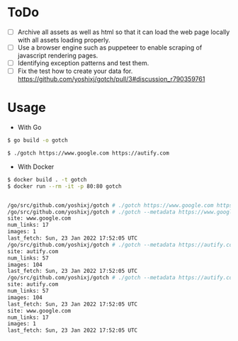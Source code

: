 # ToDo
- [ ] Archive all assets as well as html so that it can load the web page locally with all assets loading properly.
- [ ] Use a browser engine such as puppeteer to enable scraping of javascript rendering pages.
- [ ] Identifying exception patterns and test them.
- [ ] Fix the test how to create your data for. https://github.com/yoshixj/gotch/pull/3#discussion_r790359761

# Usage

- With Go
```bash
$ go build -o gotch

$ ./gotch https://www.google.com https://autify.com
```

- With Docker
```bash
$ docker build . -t gotch
$ docker run --rm -it -p 80:80 gotch


/go/src/github.com/yoshixj/gotch # ./gotch https://www.google.com https://autify.com
/go/src/github.com/yoshixj/gotch # ./gotch --metadata https://www.google.com
site: www.google.com
num_links: 17
images: 1
last_fetch: Sun, 23 Jan 2022 17:52:05 UTC
/go/src/github.com/yoshixj/gotch # ./gotch --metadata https://autify.com
site: autify.com
num_links: 57
images: 104
last_fetch: Sun, 23 Jan 2022 17:52:05 UTC
/go/src/github.com/yoshixj/gotch # ./gotch --metadata https://autify.com  https://www.google.com
site: autify.com
num_links: 57
images: 104
last_fetch: Sun, 23 Jan 2022 17:52:05 UTC
site: www.google.com
num_links: 17
images: 1
last_fetch: Sun, 23 Jan 2022 17:52:05 UTC
```
